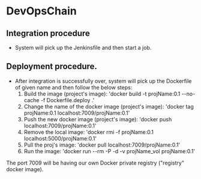 # DevOpsChain 
## Integration procedure
- System will pick up the Jenkinsfile and then start a job.
## Deployment procedure.
- After integration is successfully over, system will pick up the Dockerfile of given name and then follow the below steps:  
    1. Build the image (project's image):
         'docker build -t projName:0.1 --no-cache -f Dockerfile.deploy .'
    2. Change the name of the docker image (project's image):
         'docker tag projName:0.1 localhost:7009/projName:0.1'
    3. Push the new docker image (project's image):
         'docker push localhost:7009/projName:0.1'
    4. Remove the local image:
         'docker rmi -f projName:0.1 localhost:5000/projName:0.1'
    5. Pull the proj's image:
         'docker pull localhost:7009/projName:0.1'
    6. Run the image:
         'docker run --rm -P -d -v projName_vol projName:0.1'
    

The port 7009 will be having our own Docker private registry ("registry" docker image).